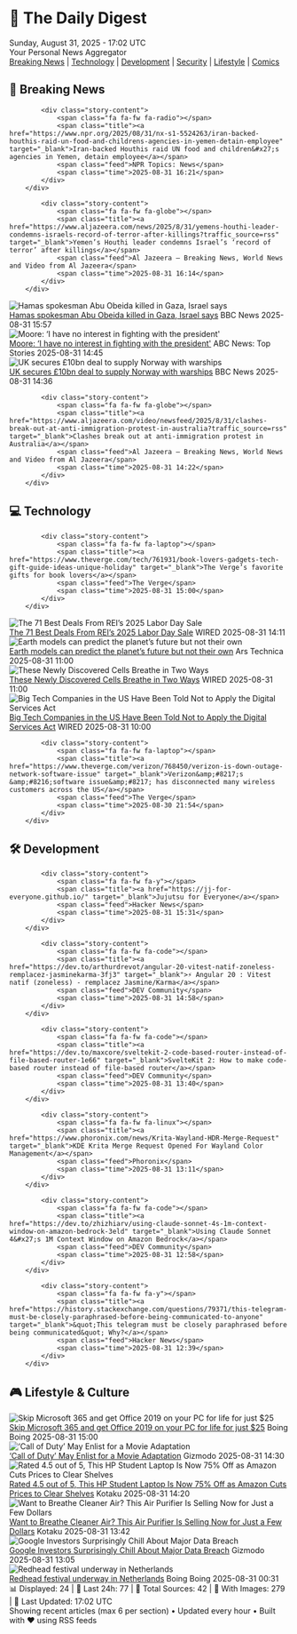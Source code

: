 <!-- Processing 54 RSS feeds at 2025-08-31 17:01:54 UTC -->
<!-- Processing: XKCD -->
<!-- Processing: Saturday Morning Breakfast Cereal -->
<!-- Processing: Garfield -->
<!-- Processing: Dilbert -->
<!-- Processing: Cyanide & Happiness -->
<!-- Processing: Questionable Content -->
<!-- Processing: Girl Genius -->
<!-- Processing: BBC World News -->
<!-- Processing: Al Jazeera Breaking News -->
<!-- Processing: NPR News -->
<!-- Processing: CBC News -->
<!-- Error processing https://rss.cbc.ca/lineup/topstories.xml: The read operation timed out -->
<!-- Processing: Reuters Top News -->
<!-- Processing: Reuters World News -->
<!-- Processing: Associated Press Breaking -->
<!-- Processing: NBC News Breaking -->
<!-- Processing: Guardian World News -->
<!-- Processing: Sky News World -->
<!-- Processing: O'Reilly Radar -->
<!-- Processing: Lobsters Python -->
<!-- Processing: Hacker News -->
<!-- Processing: Phoronix Linux News -->
<!-- Processing: It's FOSS -->
<!-- Processing: Ubuntu Blog -->
<!-- Processing: GitHub Blog -->
<!-- Processing: GitLab Blog -->
<!-- Processing: InfoQ -->
<!-- Processing: The Pragmatic Engineer -->
<!-- Processing: Lifehacker -->
<!-- Processing: Boing Boing -->
<!-- Processing: Schneier on Security -->
<!-- Generated 5 new posts out of 30 feeds processed -->
<div class="newspaper-header">
    <h1 class="newspaper-title">📰 The Daily Digest</h1>
    <div class="newspaper-date">Sunday, August 31, 2025 - 17:02 UTC</div>
    <div class="newspaper-subtitle">Your Personal News Aggregator</div>
</div>

<div class="newspaper-nav">
    <a href="#breaking">Breaking News</a> |
    <a href="#tech">Technology</a> |
    <a href="#dev">Development</a> |
    <a href="#security">Security</a> |
    <a href="#lifestyle">Lifestyle</a> |
    <a href="#webcomics">Comics</a>
</div>

<div class="news-section breaking-news" id="breaking">
<h2 class="section-header">🚨 Breaking News</h2>
<div class="stories-container">
<div class="story">
            
            <div class="story-content">
                <span class="fa fa-fw fa-radio"></span>
                <span class="title"><a href="https://www.npr.org/2025/08/31/nx-s1-5524263/iran-backed-houthis-raid-un-food-and-childrens-agencies-in-yemen-detain-employee" target="_blank">Iran-backed Houthis raid UN food and children&#x27;s agencies in Yemen, detain employee</a></span>
                <span class="feed">NPR Topics: News</span>
                <span class="time">2025-08-31 16:21</span>
            </div>
        </div>
<div class="story">
            
            <div class="story-content">
                <span class="fa fa-fw fa-globe"></span>
                <span class="title"><a href="https://www.aljazeera.com/news/2025/8/31/yemens-houthi-leader-condemns-israels-record-of-terror-after-killings?traffic_source=rss" target="_blank">Yemen’s Houthi leader condemns Israel’s ‘record of terror’ after killings</a></span>
                <span class="feed">Al Jazeera – Breaking News, World News and Video from Al Jazeera</span>
                <span class="time">2025-08-31 16:14</span>
            </div>
        </div>
<div class="story">
            <img src="https://ichef.bbci.co.uk/ace/standard/240/cpsprodpb/7a00/live/a20c7f00-867c-11f0-b391-6936825093bd.jpg" alt="Hamas spokesman Abu Obeida killed in Gaza, Israel says" class="story-image" loading="lazy" onerror="this.style.display='none'">
            <div class="story-content">
                <span class="fa fa-fw fa-earth-americas"></span>
                <span class="title"><a href="https://www.bbc.com/news/articles/cm214r5rd29o?at_medium=RSS&at_campaign=rss" target="_blank">Hamas spokesman Abu Obeida killed in Gaza, Israel says</a></span>
                <span class="feed">BBC News</span>
                <span class="time">2025-08-31 15:57</span>
            </div>
        </div>
<div class="story">
            <img src="https://s.abcnews.com/images/Politics/moore-raddatz-main-abc-jt-250830_1756565644265_hpMain_4x3t_384.jpg" alt="Moore: ‘I have no interest in fighting with the president&#x27;" class="story-image" loading="lazy" onerror="this.style.display='none'">
            <div class="story-content">
                <span class="fa fa-fw fa-tv"></span>
                <span class="title"><a href="https://abcnews.go.com/Politics/moore-interest-fighting-president-interest-fighting-communities/story?id=125134839" target="_blank">Moore: ‘I have no interest in fighting with the president&#x27;</a></span>
                <span class="feed">ABC News: Top Stories</span>
                <span class="time">2025-08-31 14:45</span>
            </div>
        </div>
<div class="story">
            <img src="https://ichef.bbci.co.uk/ace/standard/240/cpsprodpb/26f3/live/2cdbfc10-8677-11f0-af50-c1dc79fc71e5.jpg" alt="UK secures £10bn deal to supply Norway with warships" class="story-image" loading="lazy" onerror="this.style.display='none'">
            <div class="story-content">
                <span class="fa fa-fw fa-flag"></span>
                <span class="title"><a href="https://www.bbc.com/news/articles/cr5rgdpvn63o?at_medium=RSS&at_campaign=rss" target="_blank">UK secures £10bn deal to supply Norway with warships</a></span>
                <span class="feed">BBC News</span>
                <span class="time">2025-08-31 14:36</span>
            </div>
        </div>
<div class="story">
            
            <div class="story-content">
                <span class="fa fa-fw fa-globe"></span>
                <span class="title"><a href="https://www.aljazeera.com/video/newsfeed/2025/8/31/clashes-break-out-at-anti-immigration-protest-in-australia?traffic_source=rss" target="_blank">Clashes break out at anti-immigration protest in Australia</a></span>
                <span class="feed">Al Jazeera – Breaking News, World News and Video from Al Jazeera</span>
                <span class="time">2025-08-31 14:22</span>
            </div>
        </div>
</div>
</div>
<div class="news-section tech-news" id="tech">
<h2 class="section-header">💻 Technology</h2>
<div class="stories-container">
<div class="story">
            
            <div class="story-content">
                <span class="fa fa-fw fa-laptop"></span>
                <span class="title"><a href="https://www.theverge.com/tech/761931/book-lovers-gadgets-tech-gift-guide-ideas-unique-holiday" target="_blank">The Verge’s favorite gifts for book lovers</a></span>
                <span class="feed">The Verge</span>
                <span class="time">2025-08-31 15:00</span>
            </div>
        </div>
<div class="story">
            <img src="https://media.wired.com/photos/68a66e69d3699f0e9647c9e6/master/pass/The%20Best%20Deals%20From%20REI%E2%80%99s%202025%20Labor%20Day%20Sale.png" alt="The 71 Best Deals From REI’s 2025 Labor Day Sale" class="story-image" loading="lazy" onerror="this.style.display='none'">
            <div class="story-content">
                <span class="fa fa-fw fa-bolt"></span>
                <span class="title"><a href="https://www.wired.com/story/best-rei-labor-day-sale-deals-2025/" target="_blank">The 71 Best Deals From REI’s 2025 Labor Day Sale</a></span>
                <span class="feed">WIRED</span>
                <span class="time">2025-08-31 14:11</span>
            </div>
        </div>
<div class="story">
            <img src="https://cdn.arstechnica.net/wp-content/uploads/2025/08/GettyImages-1334810601-500x500.jpg" alt="Earth models can predict the planet’s future but not their own" class="story-image" loading="lazy" onerror="this.style.display='none'">
            <div class="story-content">
                <span class="fa fa-fw fa-cog"></span>
                <span class="title"><a href="https://arstechnica.com/science/2025/08/earth-models-can-predict-the-planets-future-but-not-their-own/" target="_blank">Earth models can predict the planet’s future but not their own</a></span>
                <span class="feed">Ars Technica</span>
                <span class="time">2025-08-31 11:00</span>
            </div>
        </div>
<div class="story">
            <img src="https://media.wired.com/photos/68b09ea929bb265af41fddbd/master/pass/science_BACTYERIL-BREATHING-GrandPrismatic-crEricBoyd-Lede-scaled.jpg" alt="These Newly Discovered Cells Breathe in Two Ways" class="story-image" loading="lazy" onerror="this.style.display='none'">
            <div class="story-content">
                <span class="fa fa-fw fa-bolt"></span>
                <span class="title"><a href="https://www.wired.com/story/these-newly-discovered-cells-breathe-in-two-ways/" target="_blank">These Newly Discovered Cells Breathe in Two Ways</a></span>
                <span class="feed">WIRED</span>
                <span class="time">2025-08-31 11:00</span>
            </div>
        </div>
<div class="story">
            <img src="https://media.wired.com/photos/68add5195de41fa2c478515d/master/pass/1293740005" alt="Big Tech Companies in the US Have Been Told Not to Apply the Digital Services Act" class="story-image" loading="lazy" onerror="this.style.display='none'">
            <div class="story-content">
                <span class="fa fa-fw fa-bolt"></span>
                <span class="title"><a href="https://www.wired.com/story/big-tech-companies-in-the-us-have-been-told-not-to-apply-the-digital-services-act/" target="_blank">Big Tech Companies in the US Have Been Told Not to Apply the Digital Services Act</a></span>
                <span class="feed">WIRED</span>
                <span class="time">2025-08-31 10:00</span>
            </div>
        </div>
<div class="story">
            
            <div class="story-content">
                <span class="fa fa-fw fa-laptop"></span>
                <span class="title"><a href="https://www.theverge.com/verizon/768450/verizon-is-down-outage-network-software-issue" target="_blank">Verizon&amp;#8217;s &amp;#8216;software issue&amp;#8217; has disconnected many wireless customers across the US</a></span>
                <span class="feed">The Verge</span>
                <span class="time">2025-08-30 21:54</span>
            </div>
        </div>
</div>
</div>
<div class="news-section dev-news" id="dev">
<h2 class="section-header">🛠️ Development</h2>
<div class="stories-container">
<div class="story">
            
            <div class="story-content">
                <span class="fa fa-fw fa-y"></span>
                <span class="title"><a href="https://jj-for-everyone.github.io/" target="_blank">Jujutsu for Everyone</a></span>
                <span class="feed">Hacker News</span>
                <span class="time">2025-08-31 15:31</span>
            </div>
        </div>
<div class="story">
            
            <div class="story-content">
                <span class="fa fa-fw fa-code"></span>
                <span class="title"><a href="https://dev.to/arthurdrevot/angular-20-vitest-natif-zoneless-remplacez-jasminekarma-3fj3" target="_blank">⚡️ Angular 20 : Vitest natif (zoneless) - remplacez Jasmine/Karma</a></span>
                <span class="feed">DEV Community</span>
                <span class="time">2025-08-31 14:58</span>
            </div>
        </div>
<div class="story">
            
            <div class="story-content">
                <span class="fa fa-fw fa-code"></span>
                <span class="title"><a href="https://dev.to/maxcore/sveltekit-2-code-based-router-instead-of-file-based-router-1e66" target="_blank">SvelteKit 2: How to make code-based router instead of file-based router</a></span>
                <span class="feed">DEV Community</span>
                <span class="time">2025-08-31 13:40</span>
            </div>
        </div>
<div class="story">
            
            <div class="story-content">
                <span class="fa fa-fw fa-linux"></span>
                <span class="title"><a href="https://www.phoronix.com/news/Krita-Wayland-HDR-Merge-Request" target="_blank">KDE Krita Merge Request Opened For Wayland Color Management</a></span>
                <span class="feed">Phoronix</span>
                <span class="time">2025-08-31 13:11</span>
            </div>
        </div>
<div class="story">
            
            <div class="story-content">
                <span class="fa fa-fw fa-code"></span>
                <span class="title"><a href="https://dev.to/zhizhiarv/using-claude-sonnet-4s-1m-context-window-on-amazon-bedrock-3eld" target="_blank">Using Claude Sonnet 4&#x27;s 1M Context Window on Amazon Bedrock</a></span>
                <span class="feed">DEV Community</span>
                <span class="time">2025-08-31 12:58</span>
            </div>
        </div>
<div class="story">
            
            <div class="story-content">
                <span class="fa fa-fw fa-y"></span>
                <span class="title"><a href="https://history.stackexchange.com/questions/79371/this-telegram-must-be-closely-paraphrased-before-being-communicated-to-anyone" target="_blank">&quot;This telegram must be closely paraphrased before being communicated&quot; Why?</a></span>
                <span class="feed">Hacker News</span>
                <span class="time">2025-08-31 12:39</span>
            </div>
        </div>
</div>
</div>
<div class="news-section lifestyle-news" id="lifestyle">
<h2 class="section-header">🎮 Lifestyle & Culture</h2>
<div class="stories-container">
<div class="story">
            <img src="https://i0.wp.com/boingboing.net/wp-content/uploads/2025/08/Microsoft-Office-Professional-Plus-2019-for-Windows-2.jpg?fit=2250%2C1500&amp;quality=60&amp;ssl=1" alt="Skip Microsoft 365 and get Office 2019 on your PC for life for just $25" class="story-image" loading="lazy" onerror="this.style.display='none'">
            <div class="story-content">
                <span class="fa fa-fw fa-arrow-right"></span>
                <span class="title"><a href="https://boingboing.net/2025/08/31/skip-microsoft-365-and-get-office-2019-on-your-pc-for-life-for-just-25.html" target="_blank">Skip Microsoft 365 and get Office 2019 on your PC for life for just $25</a></span>
                <span class="feed">Boing Boing</span>
                <span class="time">2025-08-31 15:00</span>
            </div>
        </div>
<div class="story">
            <img src="https://gizmodo.com/app/uploads/2025/08/cod-blackops7.jpg" alt="‘Call of Duty’ May Enlist for a Movie Adaptation" class="story-image" loading="lazy" onerror="this.style.display='none'">
            <div class="story-content">
                <span class="fa fa-fw fa-computer"></span>
                <span class="title"><a href="https://gizmodo.com/call-of-duty-may-enlist-for-a-movie-adaptation-2000650855" target="_blank">‘Call of Duty’ May Enlist for a Movie Adaptation</a></span>
                <span class="feed">Gizmodo</span>
                <span class="time">2025-08-31 14:30</span>
            </div>
        </div>
<div class="story">
            <img src="https://kotaku.com/app/uploads/2025/08/hp-laptop-windows-intel.jpg" alt="Rated 4.5 out of 5, This HP Student Laptop Is Now 75% Off as Amazon Cuts Prices to Clear Shelves" class="story-image" loading="lazy" onerror="this.style.display='none'">
            <div class="story-content">
                <span class="fa fa-fw fa-gamepad"></span>
                <span class="title"><a href="https://kotaku.com/rated-4-5-out-of-5-this-hp-student-laptop-is-now-75-off-as-amazon-cuts-prices-to-clear-shelves-2000621754" target="_blank">Rated 4.5 out of 5, This HP Student Laptop Is Now 75% Off as Amazon Cuts Prices to Clear Shelves</a></span>
                <span class="feed">Kotaku</span>
                <span class="time">2025-08-31 14:20</span>
            </div>
        </div>
<div class="story">
            <img src="https://kotaku.com/app/uploads/2025/08/afloia-air-purifier-large-home.jpg" alt="Want to Breathe Cleaner Air? This Air Purifier Is Selling Now for Just a Few Dollars" class="story-image" loading="lazy" onerror="this.style.display='none'">
            <div class="story-content">
                <span class="fa fa-fw fa-gamepad"></span>
                <span class="title"><a href="https://kotaku.com/want-to-breathe-cleaner-air-this-air-purifier-is-selling-now-for-just-a-few-dollars-2000621745" target="_blank">Want to Breathe Cleaner Air? This Air Purifier Is Selling Now for Just a Few Dollars</a></span>
                <span class="feed">Kotaku</span>
                <span class="time">2025-08-31 13:42</span>
            </div>
        </div>
<div class="story">
            <img src="https://gizmodo.com/app/uploads/2025/08/google.jpg" alt="Google Investors Surprisingly Chill About Major Data Breach" class="story-image" loading="lazy" onerror="this.style.display='none'">
            <div class="story-content">
                <span class="fa fa-fw fa-computer"></span>
                <span class="title"><a href="https://gizmodo.com/google-data-breach-2000650970" target="_blank">Google Investors Surprisingly Chill About Major Data Breach</a></span>
                <span class="feed">Gizmodo</span>
                <span class="time">2025-08-31 13:05</span>
            </div>
        </div>
<div class="story">
            <img src="https://i0.wp.com/boingboing.net/wp-content/uploads/2025/08/A-stock-photo-from-the-2014-festival-in-Breda.-P.jpg?fit=1080%2C720&amp;quality=60&amp;ssl=1" alt="Redhead festival underway in Netherlands" class="story-image" loading="lazy" onerror="this.style.display='none'">
            <div class="story-content">
                <span class="fa fa-fw fa-arrow-right"></span>
                <span class="title"><a href="https://boingboing.net/2025/08/30/redhead-festival-underway-in-netherlands.html" target="_blank">Redhead festival underway in Netherlands</a></span>
                <span class="feed">Boing Boing</span>
                <span class="time">2025-08-31 00:31</span>
            </div>
        </div>
</div>
</div>

<div class="newspaper-footer">
    <div class="stats">
        📊 Displayed: 24 | 📅 Last 24h: 77 | 📡 Total Sources: 42 | 📸 With Images: 279 |
        🔄 Last Updated: 17:02 UTC
    </div>
    <div class="footer-note">
        Showing recent articles (max 6 per section) • Updated every hour • Built with ❤️ using RSS feeds
    </div>
</div>
